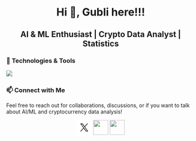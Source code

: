 <h1 align="center">

Hi 👋, Gubli here!!!

</h1>

<h2 align="center">

AI & ML Enthusiast | Crypto Data Analyst | Statistics

</h2>

### 🧰 **Technologies & Tools**

<p align="center">

<a href="https://skillicons.dev"> <img src="https://skillicons.dev/icons?i=python,r,pytorch,anaconda,docker,bash,git,linux,md,sklearn,ubuntu,tensorflow,sqlite,postgres,keras,polars"/> </a>

</p>

### 📫 **Connect with Me**

Feel free to reach out for collaborations, discussions, or if you want to talk about AI/ML and cryptocurrency data analysis!

<p align="center">
    <a href="https://x.com/gublix" target="blank"><img src="https://raw.githubusercontent.com/edent/SuperTinyIcons/master/images/svg/x.svg" width="40" height="40" /></a>
    <a href="https://huggingface.co/gubli" target="blank"><img src="https://avatars.githubusercontent.com/u/25720743?s=200&v=4" width="40" height="40" /></a>
    <a href="https://app.tuta.com/mail/" target="blank"><img src="https://avatars.githubusercontent.com/u/6120691?s=200&v=4" width="40" height="40" /></a>
</p>

